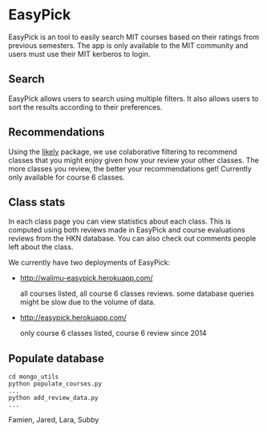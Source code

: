 # EasyPick

EasyPick is an tool to easily search MIT courses based on their ratings from  previous semesters. The app is only available to the MIT community and users  must use their MIT kerberos to login.

## Search
EasyPick allows users to search using multiple filters. It also allows users to sort the results according to their preferences.

## Recommendations
Using the [likely](url=https://www.npmjs.com/package/likely) package, we use colaborative filtering to recommend classes that you might enjoy given how your review your other classes. The more classes you review, the better your recommendations get! Currently only available for course 6 classes.

## Class stats
In each class page you can view statistics about each class. This is computed using both reviews made in EasyPick and course evaluations reviews from the HKN database. You can also check out comments people left about the class.

We currently have two deployments of EasyPick:
- http://walimu-easypick.herokuapp.com/

    all courses listed, all course 6 classes reviews. some database queries might be slow due to the volume of data.

- http://easypick.herokuapp.com/

    only course 6 classes listed, course 6 review since 2014

## Populate database
```
cd mongo_utils
python populate_courses.py
...
python add_review_data.py
...
```


Famien, Jared, Lara, Subby